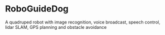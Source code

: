 # RoboGuideDog
A quadruped robot with image recognition, voice broadcast, speech control, lidar SLAM, GPS planning and obstacle avoidance

